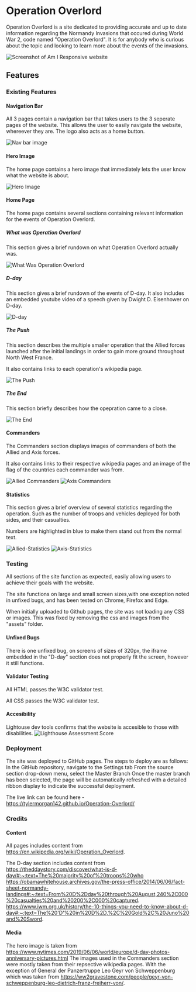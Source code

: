 # Operation Overlord
Operation Overlord is a site dedicated to providing accurate and up to date information regarding the Normandy Invasions that occured during World War 2, code named "Operation Overlord". It is for anybody who is curious about the topic and looking to learn more about the events of the invasions. 

![Screenshot of Am I Responsive website](images/Responsive-screenshot.png)

## Features

### Existing Features

#### Navigation Bar
All 3 pages contain a navigation bar that takes users to the 3 seperate pages of the website.
This allows the user to easily navigate the website, whereever they are.
The logo also acts as a home button.

![Nav bar image](images/nav-bar.png)

#### Hero Image
The home page contains a hero image that immediately lets the user know what the website is about.

![Hero Image](images/hero-image-screenshot.png)

#### Home Page

The home page contains several sections containing relevant information for the events of Operation Overlord.

##### What was Operation Overlord

This section gives a brief rundown on what Operation Overlord actually was.

![What Was Operation Overlord](images/What-Was-screenshot.png)

##### D-day

This section gives a brief rundown of the events of D-day.
It also includes an embedded youtube video of a speech given by Dwight D. Eisenhower on D-day.

![D-day](images/D-day-screenshot.png)

##### The Push

This section describes the multiple smaller operation that the Allied forces launched after the initial landings in order to gain more ground throughout North West France.

It also contains links to each operation's wikipedia page.

![The Push](images/The-Push-screenshot.png)

##### The End

This section briefly describes how the opepration came to a close.

![The End](images/The-End-screenshot.png)

#### Commanders

The Commanders section displays images of commanders of both the Allied and Axis forces.

It also contains links to their respective wikipedia pages and an image of the flag of the countries each commander was from.

![Allied Commanders](images/Allied-Commanders-screenshot.png)
![Axis Commanders](images/Axis-Commanders-screenshot.png)

#### Statistics

This section gives a brief overview of several statistics regarding the operation. Such as the number of troops and vehicles deployed for both sides, and their casualties.

Numbers are highlighted in blue to make them stand out from the normal text.

![Allied-Statistics](images/Allied-Statistics-screenshot.png)
![Axis-Statistics](images/Axis-Statistics-screenshot.png)

### Testing
All sections of the site function as expected, easily allowing users to achieve their goals with the website.

The site functions on large and small screen sizes,with one exception noted in unfixed bugs, and has been tested on Chrome, Firefox and Edge. 

When initially uploaded to Github pages, the site was not loading any CSS or images. This was fixed by removing the css and images from the "assets" folder.

#### Unfixed Bugs
There is one unfixed bug, on screens of sizes of 320px, the iframe embedded in the "D-day" section does not properly fit the screen, however it still functions.

#### Validator Testing

All HTML passes the W3C validator test.

All CSS passes the W3C validator test.

#### Accesibility
Lightouse dev tools confirms that the website is accesible to those with disabilities.
![Lighthouse Assessment Score](images/Lighthouse.png)

### Deployment
The site was deployed to GitHub pages. The steps to deploy are as follows:
In the GitHub repository, navigate to the Settings tab
From the source section drop-down menu, select the Master Branch
Once the master branch has been selected, the page will be automatically refreshed with a detailed ribbon display to indicate the successful deployment.

The live link can be found here - https://tylermorgan142.github.io/Operation-Overlord/

### Credits

#### Content
All pages includes content from https://en.wikipedia.org/wiki/Operation_Overlord.

The D-day section includes content from 
https://theddaystory.com/discover/what-is-d-day/#:~:text=The%20majority%20of%20troops%20who
https://obamawhitehouse.archives.gov/the-press-office/2014/06/06/fact-sheet-normandy-landings#:~:text=From%20D%2Dday%20through%20August,240%2C000%20casualties%20and%20200%2C000%20captured.
https://www.iwm.org.uk/history/the-10-things-you-need-to-know-about-d-day#:~:text=The%20'D'%20in%20D%2D,%2C%20Gold%2C%20Juno%20and%20Sword.

#### Media
The hero image is taken from 
https://www.nytimes.com/2019/06/06/world/europe/d-day-photos-anniversary-pictures.html
The images used in the Commanders section were mostly taken from their repsective wikipedia pages. With the exception of General der Panzertruppe Leo Geyr von Schweppenburg which was taken from 
https://ww2gravestone.com/people/geyr-von-schweppenburg-leo-dietrich-franz-freiherr-von/.